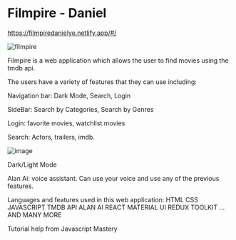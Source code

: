 # Filmpire - Daniel

https://filmpiredanielye.netlify.app/#/

![filmpire](https://user-images.githubusercontent.com/73367368/183239408-10a9cf08-3173-4de2-a9a7-8b5cfedd6163.PNG)

Filmpire is a web application which allows the user to find movies using the tmdb api.

The users have a variety of features that they can use including:

Navigation bar: Dark Mode, Search, Login

SideBar: Search by Categories, Search by Genres

Login: favorite movies, watchlist movies 

Search: Actors, trailers, imdb.

![image](https://user-images.githubusercontent.com/73367368/183239399-b6bac4c3-f81b-4e01-bdfe-168bd39d7757.png)

Dark/Light Mode

Alan Ai: voice assistant. Can use your voice and use any of the previous features.

Languages and features used in this web application:
HTML
CSS
JAVASCRIPT
TMDB API
ALAN AI
REACT
MATERIAL UI
REDUX TOOLKIT
...
AND MANY MORE


Tutorial help from Javascript Mastery
